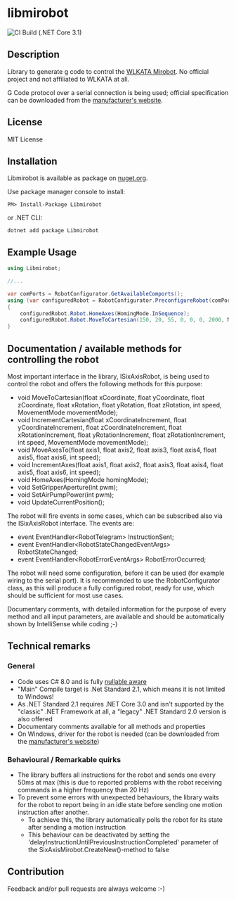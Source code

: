 # libmirobot

![CI Build (.NET Core 3.1)](https://github.com/maxkde/libmirobot/workflows/.NET%20Core/badge.svg)

## Description
Library to generate g code to control the [WLKATA Mirobot](http://www.wlkata.com/site/index.html). No official project and not affiliated to WLKATA at all.

G Code protocol over a serial connection is being used; official specification can be downloaded from the [manufacturer's website](http://www.wlkata.com/site/downloads.html).

## License
MIT License

## Installation
Libmirobot is available as package on [nuget.org](https://www.nuget.org/packages/libmirobot/).

Use package manager console to install:
```
PM> Install-Package Libmirobot
```
or .NET CLI:
```
dotnet add package Libmirobot
```

## Example Usage
```C#
using Libmirobot;

//...

var comPorts = RobotConfigurator.GetAvailableComports();
using (var configuredRobot = RobotConfigurator.PreconfigureRobot(comPorts[0])) //Select the com port fitting to your setup, doesn't have to be comPorts[0]!
{
    configuredRobot.Robot.HomeAxes(HomingMode.InSequence);
    configuredRobot.Robot.MoveToCartesian(150, 20, 55, 0, 0, 0, 2000, MovementMode.Linear);
}
```

## Documentation / available methods for controlling the robot
Most important interface in the library, ISixAxisRobot, is being used to control the robot and offers the following methods for this purpose:

- void MoveToCartesian(float xCoordinate, float yCoordinate, float zCoordinate, float xRotation, float yRotation, float zRotation, int speed, MovementMode movementMode);
- void IncrementCartesian(float xCoordinateIncrement, float yCoordinateIncrement, float zCoordinateIncrement, float xRotationIncrement, float yRotationIncrement, float zRotationIncrement, int speed, MovementMode movementMode);
- void MoveAxesTo(float axis1, float axis2, float axis3, float axis4, float axis5, float axis6, int speed);
- void IncrementAxes(float axis1, float axis2, float axis3, float axis4, float axis5, float axis6, int speed);
- void HomeAxes(HomingMode homingMode);
- void SetGripperAperture(int pwm);
- void SetAirPumpPower(int pwm);
- void UpdateCurrentPosition();

The robot will fire events in some cases, which can be subscribed also via the ISixAxisRobot interface. The events are:
- event EventHandler&lt;RobotTelegram&gt; InstructionSent;
- event EventHandler&lt;RobotStateChangedEventArgs&gt; RobotStateChanged;
- event EventHandler&lt;RobotErrorEventArgs&gt; RobotErrorOccurred;


The robot will need some configuration, before it can be used (for example wiring to the serial port). It is recommended to use the RobotConfigurator class, as this will produce a fully configured robot, ready for use, which should be sufficient for most use cases.

Documentary comments, with detailed information for the purpose of every method and all input parameters, are available and should be automatically shown by IntelliSense while coding ;-)

## Technical remarks

### General
- Code uses C# 8.0 and is fully [nullable aware](https://devblogs.microsoft.com/dotnet/embracing-nullable-reference-types/)
- "Main" Compile target is .Net Standard 2.1, which means it is not limited to Windows!
- As .NET Standard 2.1 requires .NET Core 3.0 and isn't supported by the "classic" .NET Framework at all, a "legacy" .NET Standard 2.0 version is also offered
- Documentary comments available for all methods and properties
- On Windows, driver for the robot is needed (can be downloaded from the [manufacturer's website](http://www.wlkata.com/site/downloads.html))


### Behavioural / Remarkable quirks
- The library buffers all instructions for the robot and sends one every 50ms at max (this is due to reported problems with the robot receiving commands in a higher frequency than 20 Hz)
- To prevent some errors with unexpected behaviours, the library waits for the robot to report being in an idle state before sending one motion instruction after another.
    - To achieve this, the library automatically polls the robot for its state after sending a motion instruction
    - This behaviour can be deactivated by setting the 'delayInstructionUntilPreviousInstructionCompleted' parameter of the SixAxisMirobot.CreateNew()-method to false

## Contribution
Feedback and/or pull requests are always welcome :-)